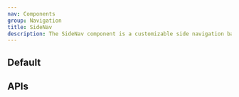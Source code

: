 ```yaml
---
nav: Components
group: Navigation
title: SideNav
description: The SideNav component is a customizable side navigation bar. It takes in an optional avatar and top actions to be displayed at the top, and a required bottom actions prop to be displayed at the bottom.
---
```


## Default

<code src="./demos/index.tsx" nopadding></code>

## APIs

<API></API>
